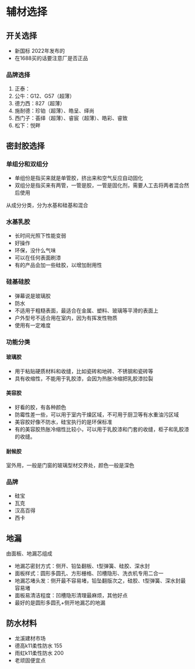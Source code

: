 # 辅材选择

## 开关选择

* 新国标 2022年发布的
* 在1688买的话要注意厂是否正品

### 品牌选择

 1. 正泰：
 2. 公牛：G12、G57（超薄）
 3. 德力西：827（超薄）
 4. 施耐德：珍铂（超薄）、皓呈、绎尚
 5. 西门子：荟绎（超薄）、睿宸（超薄）、皓彩、睿致
 6. 松下：悦畔

## 密封胶选择

### 单组分和双组分

* 单组份是指买来就是单管胶，挤出来和空气反应自动固化
* 双组分是指买来有两管，一管是胶，一管是固化剂，需要人工去将两者混合然后使用

从成分分类，分为水基和硅基和混合

### 水基乳胶

* 长时间光照下性能变弱
* 好操作
* 环保，没什么气味
* 可以在任何表面刷漆
* 有的产品会加一些硅胶，以增加耐用性

### 硅基硅胶

* 弹幕说是玻璃胶
* 防水
* 不适用于粗糙表面，最适合在金属、塑料、玻璃等平滑的表面上
* 户外型号不适合用在室内，因为有挥发性物质
* 使用有一定难度

### 功能分类

#### 玻璃胶

* 用于粘贴硬质材料和收缝，比如瓷砖和地砖、不锈钢和瓷砖等
* 具有收缩性，不能用于乳胶漆，会因为热胀冷缩把乳胶漆拉裂

#### 美容胶

* 好看的胶，有各种颜色
* 防霉性差一些，可以用于室内干燥区域，不可用于厨卫等有水重油污区域
* 美容胶好像不防水，硅宝执行的是环保标准
* 有的美容胶热胀冷缩性比较小，可以用于乳胶漆和门套的收缝，柜子和乳胶漆的收缝。

#### 耐候胶

室外用，一般是门窗的玻璃型材交界处，颜色一般是深色

### 品牌

* 硅宝
* 瓦克
* 汉高百得
* 西卡

## 地漏

由面板、地漏芯组成

* 地漏芯密封方式：侧开、铅坠翻板、t型弹簧、硅胶、深水封
* 面板样式：圆形多圆孔、方形栅格、凹槽隐形、洗衣机专用二合一
* 地漏芯堵头发：侧开最不容易堵，铅坠翻版次之，硅胶、t型弹簧、深水封最容易堵
* 面板易清洁程度：凹槽隐形清理最麻烦，其他好点
* 最好的是圆形多圆孔+侧开地漏芯的地漏

## 防水材料

* 龙溪建材市场
* 德高k11柔性防水 155
* 雨虹k11柔性防水 200
* 老顽固便宜点